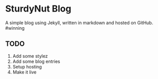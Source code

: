 # SturdyNut Blog

A simple blog using Jekyll, written in markdown and hosted on GitHub.  #winning

## TODO

1. Add some stylez
2. Add some blog entries
3. Setup hosting
4. Make it live
